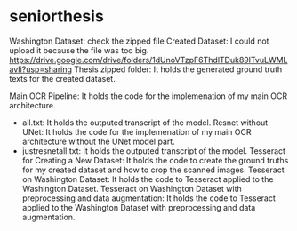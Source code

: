 # seniorthesis

Washington Dataset: check the zipped file 
Created Dataset: I could not upload it because the file was too big. https://drive.google.com/drive/folders/1dUnoVTzpF6ThdlTDuk89lTvuLWMLavIi?usp=sharing
Thesis zipped folder: It holds the generated ground truth texts for the created dataset. 

Main OCR Pipeline: It holds the code for the implemenation of my main OCR architecture. 
- all.txt: It holds the outputed transcript of the model. 
Resnet without UNet: It holds the code for the implemenation of my main OCR architecture without the UNet model part.
- justresnetall.txt: It holds the outputed transcript of the model. 
Tesseract for Creating a New Dataset: It holds the code to create the ground truths for my created dataset and how to crop the scanned images.
Tesseract on Washington Dataset: It holds the code to Tesseract applied to the Washington Dataset. 
Tesseract on Washington Dataset with preprocessing and data augmentation: It holds the code to Tesseract applied to the Washington Dataset with preprocessing and data augmentation. 
